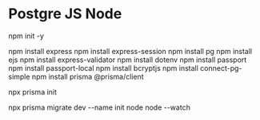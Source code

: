 # Postgre JS Node

npm init -y

npm install express
npm install express-session
npm install pg
npm install ejs
npm install express-validator
npm install dotenv
npm install passport
npm install passport-local
npm install bcryptjs
npm install connect-pg-simple
npm install prisma @prisma/client

npx prisma init

npx prisma migrate dev --name init
node <app name>
node --watch <app name>
